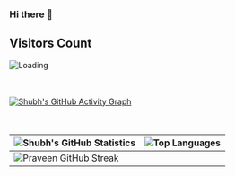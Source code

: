 ### Hi there 👋

<!--
**scorchy38/scorchy38** is a ✨ _special_ ✨ repository because its `README.md` (this file) appears on your GitHub profile.

Here are some ideas to get you started:

- 🔭 I’m currently working on ...
- 🌱 I’m currently learning ...
- 👯 I’m looking to collaborate on ...
- 🤔 I’m looking for help with ...
- 💬 Ask me about ...
- 📫 How to reach me: ...
- 😄 Pronouns: ...
- ⚡ Fun fact: ...
-->

## Visitors Count

<img align="left" src = "https://profile-counter.glitch.me/scorchy38/count.svg" alt ="Loading">

<br />
<br />
<br />

[![Shubh's GitHub Activity Graph](https://activity-graph.herokuapp.com/graph?username=scorchy38&theme=xcode)](https://git.io/scorchy38)
<br />
<br />
<br />

| ![Shubh's GitHub Statistics](https://github-readme-stats.vercel.app/api?username=scorchy38&show_icons=true) | ![Top Languages](https://github-readme-stats.vercel.app/api/top-langs/?username=scorchy38) |
| --- | --- |
| ![Praveen GitHub Streak](https://github-readme-streak-stats.herokuapp.com/?user=scorchy38) |
